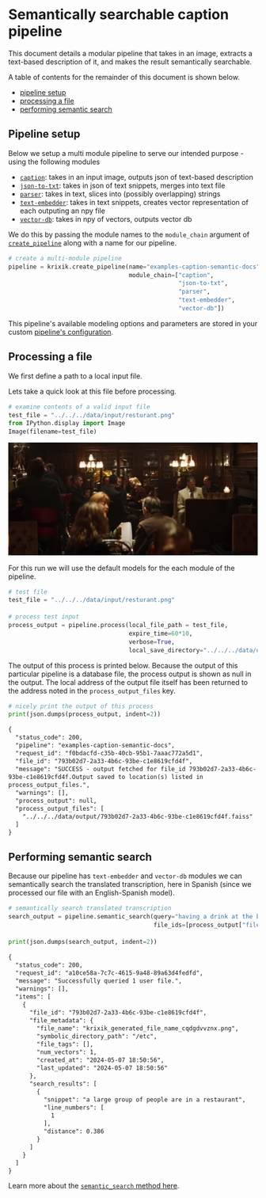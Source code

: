 # Semantically searchable caption pipeline

This document details a modular pipeline that takes in an image, extracts a text-based description of it, and makes the result semantically searchable.

A table of contents for the remainder of this document is shown below.


- [pipeline setup](#pipeline-setup)
- [processing a file](#processing-a-file)
- [performing semantic search](#performing-semantic-search)


## Pipeline setup

Below we setup a multi module pipeline to serve our intended purpose - using the following modules

- [`caption`](modules/transcribe.md): takes in an input image, outputs json of text-based description
- [`json-to-txt`](modules/json-to-txt.md): takes in json of text snippets, merges into text file
- [`parser`](modules/parser.md): takes in text, slices into (possibly overlapping) strings
- [`text-embedder`](modules/text-embedder.md): takes in text snippets, creates vector representation of each outputing an npy file
- [`vector-db`](modules/vector-db.md): takes in npy of vectors, outputs vector db

We do this by passing the module names to the `module_chain` argument of [`create_pipeline`](system/create_save_load.md) along with a name for our pipeline.


```python
# create a multi-module pipeline
pipeline = krixik.create_pipeline(name="examples-caption-semantic-docs",
                                  module_chain=["caption",
                                                "json-to-txt",
                                                "parser",
                                                "text-embedder",
                                                "vector-db"])
```

This pipeline's available modeling options and parameters are stored in your custom [pipeline's configuration](system/create_save_load.md).

## Processing a file

We first define a path to a local input file.

Lets take a quick look at this file before processing.


```python
# examine contents of a valid input file
test_file = "../../../data/input/resturant.png"
from IPython.display import Image
Image(filename=test_file)
```




    
![png](caption-semantic_files/caption-semantic_9_0.png)
    



For this run we will use the default models for the each module of the pipeline.


```python
# test file
test_file = "../../../data/input/resturant.png"

# process test input
process_output = pipeline.process(local_file_path = test_file,
                                  expire_time=60*10,
                                  verbose=True,
                                  local_save_directory="../../../data/output")
```

The output of this process is printed below.  Because the output of this particular pipeline is a database file, the process output is shown as null in the output.  The local address of the output file itself has been returned to the address noted in the `process_output_files` key.


```python
# nicely print the output of this process
print(json.dumps(process_output, indent=2))
```

    {
      "status_code": 200,
      "pipeline": "examples-caption-semantic-docs",
      "request_id": "f0bdacfd-c35b-40cb-95b1-7aaac772a5d1",
      "file_id": "793b02d7-2a33-4b6c-93be-c1e8619cfd4f",
      "message": "SUCCESS - output fetched for file_id 793b02d7-2a33-4b6c-93be-c1e8619cfd4f.Output saved to location(s) listed in process_output_files.",
      "warnings": [],
      "process_output": null,
      "process_output_files": [
        "../../../data/output/793b02d7-2a33-4b6c-93be-c1e8619cfd4f.faiss"
      ]
    }


## Performing semantic search

Because our pipeline has `text-embedder` and `vector-db` modules we can semantically search the translated transcription, here in Spanish (since we processed our file with an English-Spanish model).  


```python
# semantically search translated transcription
search_output = pipeline.semantic_search(query="having a drink at the bar", 
                                         file_ids=[process_output["file_id"]])

print(json.dumps(search_output, indent=2))
```

    {
      "status_code": 200,
      "request_id": "a10ce58a-7c7c-4615-9a48-89a63d4fedfd",
      "message": "Successfully queried 1 user file.",
      "warnings": [],
      "items": [
        {
          "file_id": "793b02d7-2a33-4b6c-93be-c1e8619cfd4f",
          "file_metadata": {
            "file_name": "krixik_generated_file_name_cqdgdvvznx.png",
            "symbolic_directory_path": "/etc",
            "file_tags": [],
            "num_vectors": 1,
            "created_at": "2024-05-07 18:50:56",
            "last_updated": "2024-05-07 18:50:56"
          },
          "search_results": [
            {
              "snippet": "a large group of people are in a restaurant",
              "line_numbers": [
                1
              ],
              "distance": 0.386
            }
          ]
        }
      ]
    }


Learn more about the [`semantic_search` method here](system/semantic_search.md).
